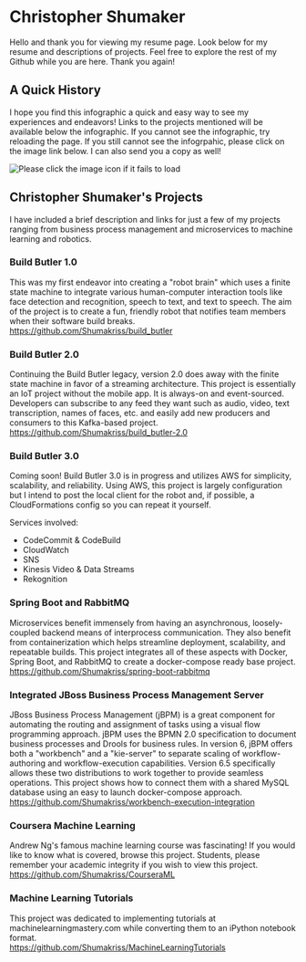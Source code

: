 # Christopher Shumaker
Hello and thank you for viewing my resume page. Look below for my resume and descriptions of projects. Feel free to explore the rest of my Github while you are here. Thank you again!

## A Quick History
I hope you find this infographic a quick and easy way to see my experiences and endeavors! Links to the projects mentioned will be available below the infographic. If you cannot see the infographic, try reloading the page. If you still cannot see the infogrpahic, please click on the image link below. I can also send you a copy as well!

<img src="https://docs.google.com/drawings/d/1KkPa5rz64fCK_78Y1i78fHuhwYXlpkRyy178Y2TL1C8/pub?w=2020&amp;h=3561" alt="Please click the image icon if it fails to load">

## Christopher Shumaker's Projects
I have included a brief description and links for just a few of my projects ranging from business process management and microservices to machine learning and robotics.

### Build Butler 1.0
This was my first endeavor into creating a "robot brain" which uses a finite state machine to integrate various human-computer interaction tools like face detection and recognition, speech to text, and text to speech. The aim of the project is to create a fun, friendly robot that notifies team members when their software build breaks.<br/>
https://github.com/Shumakriss/build_butler

### Build Butler 2.0
Continuing the Build Butler legacy, version 2.0 does away with the finite state machine in favor of a streaming architecture. This project is essentially an IoT project without the mobile app. It is always-on and event-sourced. Developers can subscribe to any feed they want such as audio, video, text transcription, names of faces, etc. and easily add new producers and consumers to this Kafka-based project.<br/>
https://github.com/Shumakriss/build_butler-2.0

### Build Butler 3.0
Coming soon! Build Butler 3.0 is in progress and utilizes AWS for simplicity, scalability, and reliability. Using AWS, this project is largely configuration but I intend to post the local client for the robot and, if possible, a CloudFormations config so you can repeat it yourself. 

Services involved:
* CodeCommit & CodeBuild
* CloudWatch
* SNS
* Kinesis Video & Data Streams
* Rekognition

### Spring Boot and RabbitMQ
Microservices benefit immensely from having an asynchronous, loosely-coupled backend means of interprocess communication. They also benefit from containerization which helps streamline deployment, scalability, and repeatable builds. This project integrates all of these aspects with Docker, Spring Boot, and RabbitMQ to create a docker-compose ready base project.<br/>
https://github.com/Shumakriss/spring-boot-rabbitmq

### Integrated JBoss Business Process Management Server
JBoss Business Process Management (jBPM) is a great component for automating the routing and assignment of tasks using a visual flow programming approach. jBPM uses the BPMN 2.0 specification to document business processes and Drools for business rules. In version 6, jBPM offers both a "workbench" and a "kie-server" to separate scaling of workflow-authoring and workflow-execution capabilities. Version 6.5 specifically allows these two distributions to work together to provide seamless operations. This project shows how to connect them with a shared MySQL database using an easy to launch docker-compose approach.<br/>
https://github.com/Shumakriss/workbench-execution-integration

### Coursera Machine Learning
Andrew Ng's famous machine learning course was fascinating! If you would like to know what is covered, browse this project. Students, please remember your academic integrity if you wish to view this project.<br/>
https://github.com/Shumakriss/CourseraML

### Machine Learning Tutorials
This project was dedicated to implementing tutorials at machinelearningmastery.com while converting them to an iPython notebook format.<br/>
https://github.com/Shumakriss/MachineLearningTutorials
